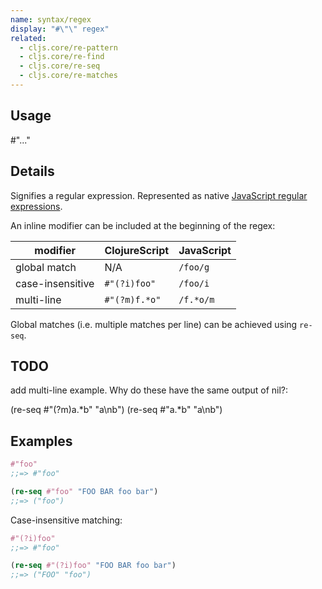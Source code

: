 ```yaml
---
name: syntax/regex
display: "#\"\" regex"
related:
  - cljs.core/re-pattern
  - cljs.core/re-find
  - cljs.core/re-seq
  - cljs.core/re-matches
---
```


## Usage
#"..."


## Details

Signifies a regular expression. Represented as native [JavaScript regular expressions].

[JavaScript regular expressions]:https://developer.mozilla.org/en-US/docs/Web/JavaScript/Guide/Regular_Expressions

An inline modifier can be included at the beginning of the regex:

|  modifier          | ClojureScript | JavaScript |
|--------------------|---------------|------------|
|  global match      | N/A           | `/foo/g`   |
|  case-insensitive  | `#"(?i)foo"`  | `/foo/i`   |
|  multi-line        | `#"(?m)f.*o"` | `/f.*o/m`  |

Global matches (i.e. multiple matches per line) can be achieved using `re-seq`.


## TODO
add multi-line example. Why do these have the same output of nil?:

(re-seq #"(?m)a.*b" "a\nb")
(re-seq #"a.*b" "a\nb")


## Examples

```clj
#"foo"
;;=> #"foo"

(re-seq #"foo" "FOO BAR foo bar")
;;=> ("foo")
```

Case-insensitive matching:

```clj
#"(?i)foo"
;;=> #"foo"

(re-seq #"(?i)foo" "FOO BAR foo bar")
;;=> ("FOO" "foo")
```